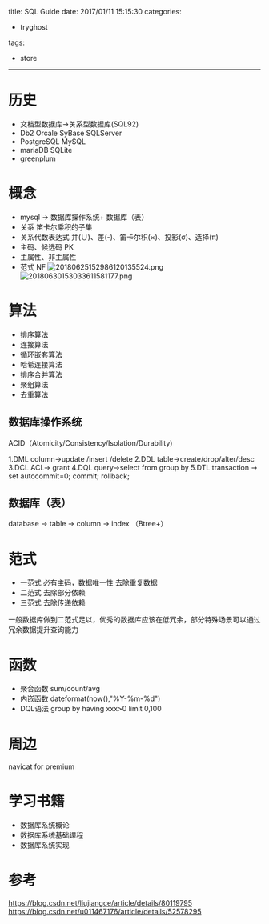 title: SQL Guide
date: 2017/01/11 15:15:30
categories:
 - tryghost

tags:
 - store 



---

# 历史
* 文档型数据库->关系型数据库(SQL92)
* Db2 Orcale SyBase SQLServer
* PostgreSQL MySQL 
* mariaDB SQLite
* greenplum
 
# 概念
* mysql ->  数据库操作系统+ 数据库（表）
* 关系 笛卡尔乘积的子集
* 关系代数表达式  并(∪)、差(-)、笛卡尔积(×)、投影(σ)、选择(π)
* 主码、候选码 PK
* 主属性、非主属性
* 范式 NF
![20180625152986120135524.png](https://dn-zuoyun.qbox.me/20180625152986120135524.png)
![20180630153033611581177.png](https://dn-zuoyun.qbox.me/20180630153033611581177.png)

# 算法
* 排序算法
* 连接算法
 * 循环嵌套算法
 * 哈希连接算法
 * 排序合并算法
* 聚组算法
* 去重算法

## 数据库操作系统
ACID（Atomicity/Consistency/Isolation/Durability)

1.DML column->update /insert /delete
2.DDL table->create/drop/alter/desc
3.DCL ACL-> grant
4.DQL query->select from group by 
5.DTL transaction -> set autocommit=0; commit; rollback;

## 数据库（表）
database -> table -> column -> index （Btree+）

# 范式
* 一范式  必有主码，数据唯一性 去除重复数据
* 二范式  去除部分依赖
* 三范式  去除传递依赖

一般数据库做到二范式足以，优秀的数据库应该在低冗余，部分特殊场景可以通过冗余数据提升查询能力

# 函数
* 聚合函数 sum/count/avg
* 内嵌函数 dateformat(now(),"%Y-%m-%d")
* DQL语法 group by having xxx>0 limit 0,100

# 周边 
navicat for premium
# 学习书籍
* 数据库系统概论
* 数据库系统基础课程
* 数据库系统实现
#  参考
https://blog.csdn.net/liujiangce/article/details/80119795
https://blog.csdn.net/u011467176/article/details/52578295




